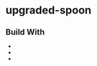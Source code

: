 # upgraded-spoon

## Build With

- [Composer]:[composer]
- [PHP]:[php]
- [PHPUnit]:[php-unit]

[composer]: https://getcomposer.org/
[php-unit]: https://phpunit.de/index.html
[php-psr]: https://www.php-fig.org/psr/
[php]: https://www.php.net/
